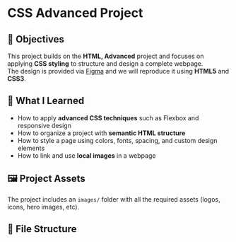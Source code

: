 # CSS Advanced Project

## 📌 Objectives
This project builds on the **HTML, Advanced** project and focuses on applying **CSS styling** to structure and design a complete webpage.  
The design is provided via [Figma](https://www.figma.com/) and we will reproduce it using **HTML5** and **CSS3**.

## 🚀 What I Learned
- How to apply **advanced CSS techniques** such as Flexbox and responsive design  
- How to organize a project with **semantic HTML structure**  
- How to style a page using colors, fonts, spacing, and custom design elements  
- How to link and use **local images** in a webpage  

## 🖼️ Project Assets
The project includes an `images/` folder with all the required assets (logos, icons, hero images, etc).  

## 📂 File Structure
